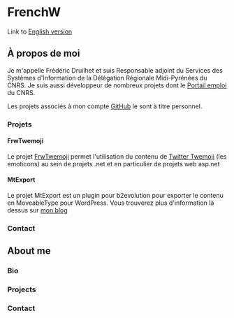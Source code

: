 # FrenchW

Link to [English version](#english)

## À propos de moi
Je m'appelle Frédéric Druilhet et suis Responsable adjoint du Services des Systèmes d'Information de la Délégation Régionale Midi-Pyrénées du CNRS. 
Je suis aussi développeur de nombreux projets dont le [Portail emploi](https://emploi.cnrs.fr) du CNRS.

Les projets associés à mon compte [GitHub](https://github.com/FrenchW)  le sont à titre personnel. 

### Projets

#### FrwTwemoji

Le projet [FrwTwemoji](https://github.com/FrenchW/FrwTwemoji) permet l'utilisation du contenu de [Twitter Twemoji](https://github.com/twitter/twemoji) (les emoticons) au sein de projets .net et en particulier de projets web asp.net

#### MtExport

Le projet MtExport est un plugin pour b2evolution pour exporter le contenu en MoveableType pour WordPress. Vous trouverez plus d'information là dessus sur [mon blog](http://frenchw.net/2012/02/01/exporter-b2evolution-format-movabletype/)

### Contact



## <span id="english" name="english">About me</span>

### Bio
### Projects
### Contact
